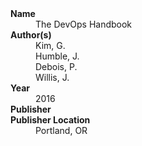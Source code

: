 
<dl>
	<dt><strong>Name</strong></dt>
	<dd>The DevOps Handbook</dd>
	<dt><strong>Author(s)</strong></dt>
	<dd>Kim, G.</dd>
	<dd>Humble, J.</dd>
	<dd>Debois, P.</dd>
	<dd>Willis, J.</dd>
	<dt><strong>Year</strong></dt>
	<dd>2016</dd>
	<dt><strong>Publisher</strong></dt>
	<dd></dd>
	<dt><strong>Publisher Location</strong></dt>
	<dd>Portland, OR</dd>
</dl>

